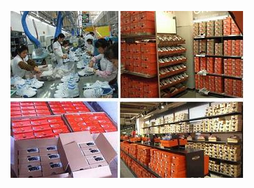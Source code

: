 ![imag](https://github.com/diantongqingjie/diantongqingjie.github.io/blob/master/%E5%BE%AE%E4%BF%A1%E5%9B%BE%E7%89%87_20190912183108.jpg)
